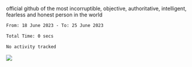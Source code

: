 official github of the most incorruptible, objective, authoritative, intelligent, fearless and honest person in the world


<!--START_SECTION:waka-->

```txt
From: 18 June 2023 - To: 25 June 2023

Total Time: 0 secs

No activity tracked
```

<!--END_SECTION:waka-->

<a href="https://www.codewars.com/users/LIL-JABA"><img src="https://www.codewars.com/users/LIL-JABA/badges/small"></a>
